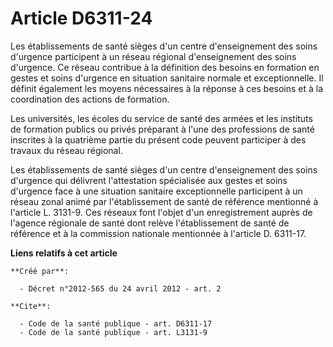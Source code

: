 # Article D6311-24

Les établissements de santé sièges d'un centre d'enseignement des soins d'urgence participent à un réseau régional
d'enseignement des soins d'urgence. Ce réseau contribue à la définition des besoins en formation en gestes et soins d'urgence
en situation sanitaire normale et exceptionnelle. Il définit également les moyens nécessaires à la réponse à ces besoins et à
la coordination des actions de formation. 

Les universités, les écoles du service de santé des armées et les instituts de formation publics ou privés préparant à l'une
des professions de santé inscrites à la quatrième partie du présent code peuvent participer à des travaux du réseau
régional. 

Les établissements de santé sièges d'un centre d'enseignement des soins d'urgence qui délivrent l'attestation spécialisée aux
gestes et soins d'urgence face à une situation sanitaire exceptionnelle participent à un réseau zonal animé par
l'établissement de santé de référence mentionné à l'article L. 3131-9. Ces réseaux font l'objet d'un enregistrement auprès de
l'agence régionale de santé dont relève l'établissement de santé de référence et à la commission nationale mentionnée à
l'article D. 6311-17.

**Liens relatifs à cet article**

	**Créé par**:

	  - Décret n°2012-565 du 24 avril 2012 - art. 2

	**Cite**:

	  - Code de la santé publique - art. D6311-17
	  - Code de la santé publique - art. L3131-9
